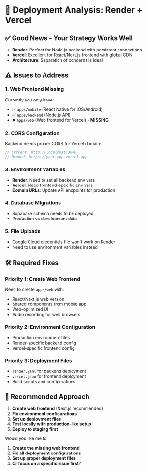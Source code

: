 # 🚀 Deployment Analysis: Render + Vercel

## ✅ **Good News - Your Strategy Works Well**

- **Render**: Perfect for Node.js backend with persistent connections
- **Vercel**: Excellent for React/Next.js frontend with global CDN
- **Architecture**: Separation of concerns is ideal

## ⚠️ **Issues to Address**

### 1. **Web Frontend Missing**
Currently you only have:
- ✅ `apps/mobile` (React Native for iOS/Android)
- ✅ `apps/backend` (Node.js API)
- ❌ `apps/web` (Web frontend for Vercel) - **MISSING**

### 2. **CORS Configuration**
Backend needs proper CORS for Vercel domain:
```javascript
// Current: http://localhost:3000
// Needed: https://your-app.vercel.app
```

### 3. **Environment Variables**
- **Render**: Need to set all backend env vars
- **Vercel**: Need frontend-specific env vars
- **Domain URLs**: Update API endpoints for production

### 4. **Database Migrations**
- Supabase schema needs to be deployed
- Production vs development data

### 5. **File Uploads**
- Google Cloud credentials file won't work on Render
- Need to use environment variables instead

## 🛠️ **Required Fixes**

### Priority 1: Create Web Frontend
Need to create `apps/web` with:
- React/Next.js web version
- Shared components from mobile app
- Web-optimized UI
- Audio recording for web browsers

### Priority 2: Environment Configuration
- Production environment files
- Render-specific backend config
- Vercel-specific frontend config

### Priority 3: Deployment Files
- `render.yaml` for backend deployment
- `vercel.json` for frontend deployment
- Build scripts and configurations

## 🎯 **Recommended Approach**

1. **Create web frontend** (Next.js recommended)
2. **Fix environment configurations**
3. **Set up deployment files**
4. **Test locally with production-like setup**
5. **Deploy to staging first**

Would you like me to:
1. **Create the missing web frontend**
2. **Fix all deployment configurations**
3. **Set up proper deployment files**
4. **Or focus on a specific issue first**?